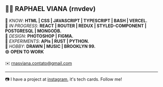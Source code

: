 👨‍🚀 RAPHAEL VIANA (rnvdev) <br>
---
🔘  *KNOW*: **HTML | CSS | JAVASCRIPT | TYPESCRIPT | BASH | VERCEL.**<br>
🔘  *IN PROGRESS*: **REACT | ROUTER | REDUX | STYLED-COMPONENT | POSTGRESQL | MONGODB.**<br>
🔘  *DESIGN*: **PHOTOSHOP | FIGMA.**<br>
🔘  *EXPERIMENTS*: **APIs | RUST | PYTHON.**<br>
🔘  *HOBBY*: **DRAWN | MUSIC | BROOKLYN 99.**<br>
🟢 **OPEN TO WORK**

✉️ rnasviana.contato@gmail.com

---

📷 I have a project at <a href="http://instagram.com/rnvdev>instagram">instagram</a>, it's tech cards. Follow me!
